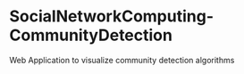 # SocialNetworkComputing-CommunityDetection
Web Application to visualize community detection algorithms
